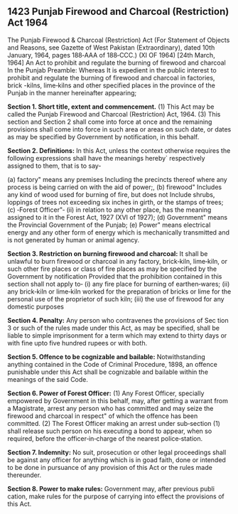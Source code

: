 ## 1423 Punjab Firewood and Charcoal (Restriction) Act 1964
 
The
Punjab
Firewood & Charcoal (Restriction) Act
(For Statement of Objects and Reasons, see Gazette of West Pakistan (Extraordinary), dated 10th January, 1964, pages 188‑AAA of 188‑CCC.) (XI OF 1964)
[24th March, 1964]
An Act to prohibit and regulate the burning of firewood and charcoal In the Punjab
Preamble: Whereas It is expedient in the public interest to prohibit and regulate the burning of firewood and charcoal in factories, brick -kilns, lime‑kilns and other specified places in the province of the Punjab in the manner hereinafter appearing;

**Section 1. Short title, extent and commencement.**
 (1) This Act may be called the Punjab Firewood and Charcoal (Restriction) Act, 1964.
   (3) This section and Section 2 shall come into force at once and the remaining provisions shall come into force in such area or areas on such date, or dates as may be specified by Government by notification, in this behalf.

 

**Section 2. Definitions:**
     In this Act, unless the context otherwise requires the following expressions shall have the meanings hereby` respectively assigned to them, that is to say‑

(a) factory" means any premises Including the precincts thereof where any process is being carried on with the aid of power;,
(b) firewood" Includes any kind of wood used for burning of fire, but does not Include shrubs, loppings of trees not exceeding six inches in girth, or the stamps of trees;
(c) ‑Forest Officer"‑
(ii) in relation to any other place, has the meaning assigned to it in the Forest Act, 1927 (XVI of 1927);
(d) Government" means the Provincial Government of the Punjab;
(e) Power" means electrical energy and any other form of energy which is mechanically transmitted and is not generated by human or animal agency.

 
**Section 3. Restriction on burning firewood and charcoal:**
 It shall be unlawful to burn firewood or charcoal in any factory, brick‑kiln, lime‑kiln, or such other fire places or class of fire places as may be specified by the Government by notification
   Provided that the prohibition contained in this section shall not apply to‑
   (i) any fire place for burning of earthen‑wares;
   (ii) any brick‑kiln or lime‑kiln worked for the preparation of bricks or lime for the personal use of the proprietor of such kiln;
   (iii) the use of firewood for any domestic purposes

 
**Section 4. Penalty:**
 Any person who contravenes the provisions of Sec tion 3 or such of the rules made under this Act, as may be specified, shall be liable to simple imprisonment for a term which may extend to thirty days or with fine upto five hundred rupees or with both.

 
**Section 5. Offence to be cognizable and bailable:**
 Notwithstanding anything contained in the Code of Criminal Procedure, 1898, an offence punishable under this Act shall be cognizable and bailable within the meanings of the said Code.

 
**Section 6. Power of Forest Officer:**
 (1) Any Forest Officer, specially empowered by Government in this behalf, may, after getting a warrant from a Magistrate, arrest any person who has committed and may seize the firewood and charcoal in respect" of which the offence has been committed.
   (2) The Forest Officer making an arrest under sub‑section (1) shall release such person on his executing a bond to appear, when so required, before the officer‑in‑charge of the nearest police‑station.

 
**Section 7. Indemnity:**
 No suit, prosecution or other legal proceedings shall be against any officer for anything which is in goad faith, done or intended to be done in pursuance of any provision of this Act or the rules made thereunder.

 
**Section 8. Power to make rules:**
 Government may, after previous publi cation, make rules for the purpose of carrying into effect the provisions of this Act.

